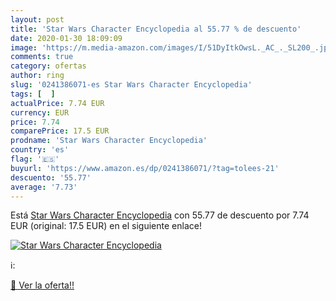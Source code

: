 ```yaml
---
layout: post
title: 'Star Wars Character Encyclopedia al 55.77 % de descuento'
date: 2020-01-30 18:09:09
image: 'https://m.media-amazon.com/images/I/51DyItkOwsL._AC_._SL200_.jpg'
comments: true
category: ofertas
author: ring
slug: '0241386071-es Star Wars Character Encyclopedia'
tags: [  ]
actualPrice: 7.74 EUR
currency: EUR
price: 7.74
comparePrice: 17.5 EUR
prodname: 'Star Wars Character Encyclopedia'
country: 'es'
flag: '🇪🇸'
buyurl: 'https://www.amazon.es/dp/0241386071/?tag=tolees-21'
descuento: '55.77'
average: '7.73'
---
```


Está [Star Wars Character Encyclopedia](https://www.amazon.es/dp/0241386071/?tag=tolees-21) con 55.77 de descuento por 7.74 EUR (original: 17.5 EUR) en el siguiente enlace!

[![Star Wars Character Encyclopedia](https://m.media-amazon.com/images/I/51DyItkOwsL._AC_._SL200_.jpg)](https://www.amazon.es/dp/0241386071/?tag=tolees-21)

ℹ️:


[🛒 Ver la oferta!!](https://www.amazon.es/dp/0241386071/?tag=tolees-21)
